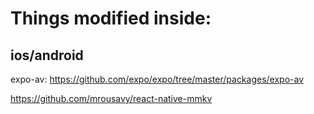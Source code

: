 # Things modified inside:


## ios/android

expo-av: https://github.com/expo/expo/tree/master/packages/expo-av

https://github.com/mrousavy/react-native-mmkv